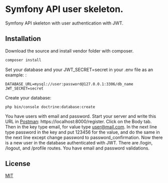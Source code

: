 # Symfony API user skeleton.

Symfony API skeleton with user authentication with JWT.

## Installation

Download the source and install vendor folder with composer.

```bash
composer install
```

Set your database and your JWT_SECRET=secret in your .env file as an example:
:
```
DATABASE_URL=mysql://user:password@127.0.0.1:3306/db_name
JWT_SECRET=secret
```
Create your database:
```
php bin/console doctrine:database:create
```

You have users with email and password. Start your server and write this URL in [Postman](https://www.postman.com/): https://localhost:8000/register.  Click on the Body tab. Then in the key type email, for value type user@mail.com. In the next line type password in the key and put 123456 for the value, and do the same in the next line except change password to password_confirmation. Now there is a new user in the database authenticated with JWT. There are /login, /logout, and /profile routes. You have email and password validations.


## License
[MIT](https://choosealicense.com/licenses/mit/)
